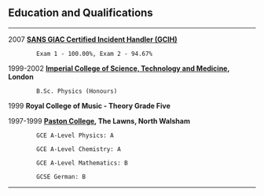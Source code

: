 ## Education and Qualifications

----------- ------------------------------------------------------------------
2007        **[SANS GIAC Certified Incident Handler (GCIH)](https://www.sans.org/cyber-security-certifications/)**

            Exam 1 - 100.00%, Exam 2 - 94.67%

1999-2002   **[Imperial College of Science, Technology and Medicine](https://www.imperial.ac.uk/), London**

            B.Sc. Physics (Honours)

1999        **Royal College of Music - Theory Grade Five**

1997-1999   **[Paston College](https://www.paston.ac.uk/), The Lawns, North Walsham**

            GCE A-Level Physics: A

            GCE A-Level Chemistry: A

            GCE A-Level Mathematics: B

            GCSE German: B
----------- ------------------------------------------------------------------

